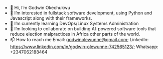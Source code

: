 - 👋 Hi, I’m Godwin Okechukwu
- 👀 I’m interested in fullstack software development, using Python and Javascript along with their frameworks.
- 🌱 I’m currently learning DevOps/Linux Systems Administration
- 💞️ I’m looking to collaborate on building AI-powered software tools that reduce election malpractices in Africa other parts of the world. 
- 📫 How to reach me Email: godwinolewunne@gmail.com; LinkedIn: https://www.linkedin.com/in/godwin-olewunne-742565123/;  Whatsapp: +2347062188464

<!---
godwin-okechukwu/godwin-okechukwu is a ✨ special ✨ repository because its `README.md` (this file) appears on your GitHub profile.
You can click the Preview link to take a look at your changes.
--->
